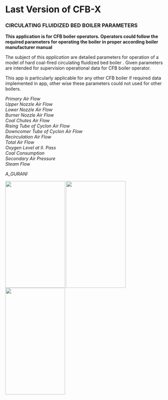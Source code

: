 
# Last Version of CFB-X 

### CIRCULATING FLUIDIZED BED BOILER PARAMETERS

**This application is for CFB boiler operators. Operators could follow the required parameters 
for operating the boiler in proper according boiler manufacturer manual**


The subject of this *application* are detailed parameters for operation of  a model of hard coal-fired  circulating fluidized bed boiler  .
Given parameters are intended for supervision operational data for CFB boiler operator.
 
This app is particularly applicable  for any other CFB boiler if required data implemented in app, other wise these parameters could not used for other boilers.
 

*Primary Air Flow* <br/>
*Upper Nozzle Air Flow* <br/>
*Lower Nozzle Air Flow* <br/>
*Burner Nozzle Air Flow* <br/>
*Coal Chutes Air Flow* <br/>
*Rising Tube of Cyclon Air Flow* <br/>
*Downcomer Tube of Cyclon Air Flow* <br/>
*Recirculation Air Flow* <br/>
*Total Air Flow* <br/>
*Oxygen Level at II. Pass* <br/>
*Coal Consumption* <br/>
*Secondary Air Pressure* <br/>
*Steam Flow* <br/>

*A_GURANI* <br/>

<a href="url"><img src="https://github.com/agurani/CFBx/blob/master/CFB/CFB/LScreen.png" align="left" height="334" width="187" ></a>
<a href="url"><img src="https://github.com/agurani/CFBx/blob/master/CFB/CFB/IMG_3882.PNG" align="left" height="334" width="187" ></a> <br/>

<a href="url"><img src="https://github.com/agurani/CFBx/blob/master/CFBx_GIF1.gif" align="left" height="334" width="187" ></a> <br/>

